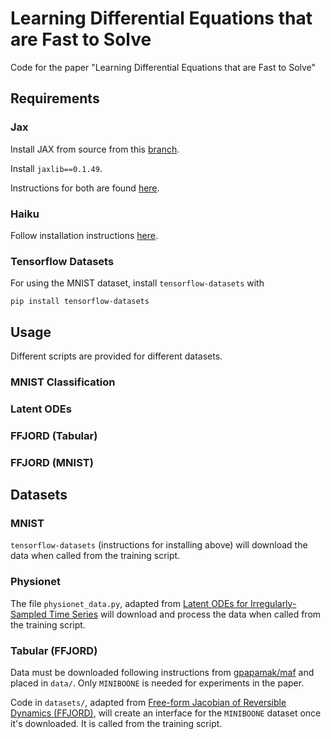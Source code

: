 # Learning Differential Equations that are Fast to Solve
Code for the paper "Learning Differential Equations that are Fast to Solve"

## Requirements

### Jax

Install JAX from source from this [branch](https://github.com/jacobjinkelly/jax/tree/fast-neural-ode).

Install `jaxlib==0.1.49`.

Instructions for both are found [here](https://github.com/google/jax).

### Haiku
Follow installation instructions [here](https://github.com/deepmind/dm-haiku).

### Tensorflow Datasets
For using the MNIST dataset, install `tensorflow-datasets` with
```
pip install tensorflow-datasets
```

## Usage
Different scripts are provided for different datasets.

### MNIST Classification

### Latent ODEs

### FFJORD (Tabular)

### FFJORD (MNIST)

## Datasets

### MNIST
`tensorflow-datasets` (instructions for installing above) will download the data when called from the training script.

### Physionet
The file `physionet_data.py`, adapted from [Latent ODEs for Irregularly-Sampled Time Series](https://github.com/YuliaRubanova/latent_ode) will download and process the data when called from the training script. 

### Tabular (FFJORD)
Data must be downloaded following instructions from [gpapamak/maf](https://github.com/gpapamak/maf) and placed in `data/`. Only `MINIBOONE` is needed for experiments in the paper.

Code in `datasets/`, adapted from [Free-form Jacobian of Reversible Dynamics (FFJORD)](https://github.com/rtqichen/ffjord), will create an interface for the `MINIBOONE` dataset once it's downloaded. 
It is called from the training script.
